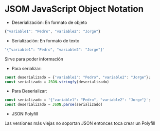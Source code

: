 # JSOM JavaScript Object Notation

- Deserialización: En formato de objeto

```js
{"variable1": "Pedro", "variable2": "Jorge"}
```

- Serialización: En formato de texto

```js
'{"variable1": "Pedro", "variable2": "Jorge"}'
```

Sirve para poder información

* Para serializar: 

```js
const deserializado = {"variable1": "Pedro", "variable2": "Jorge"};
const serializado = JSON.stringfy(deserializado)
```

* Para Deserializar: 

```js
const serializado = '{"variable1": "Pedro", "variable2": "Jorge"}';
const deserializado = JSON.parse(serializado)
```

* JSON Polyfill

Las versiones más viejas no soportan JSON entonces toca crear un Polyfill